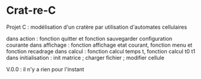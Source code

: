 # Crat-re-C
Projet C : modélisation d'un cratère par utilisation d'automates cellulaires

dans action : fonction quitter et fonction sauvegarder configuration courante 
dans affichage : fonction affichage etat courant, fonction menu et fonction recadrage
dans calcul : fonction calcul temps t, fonction calcul t0 t1 
dans initialisation : init matrice ; charger fichier ; modifier cellule 

V.0.0 : il n'y a rien pour l'instant
